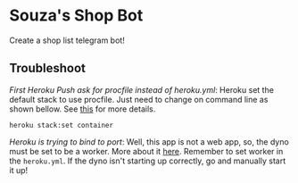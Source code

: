 # Souza's Shop Bot

Create a shop list telegram bot!

## Troubleshoot

_First Heroku Push ask for procfile instead of heroku.yml_: Heroku set the
default stack to use procfile. Just need to change on command line as shown
bellow. See
[this](https://devcenter.heroku.com/articles/build-docker-images-heroku-yml)
for more details.

    heroku stack:set container

_Heroku is trying to bind to port_: Well, this app is not a web app, so, the
dyno must be set to be a worker. More about it
[here](https://devcenter.heroku.com/articles/build-docker-images-heroku-yml#build-defining-your-build).
Remember to set worker in the `heroku.yml`. If the dyno isn't starting up
correctly, go and manually start it up!
